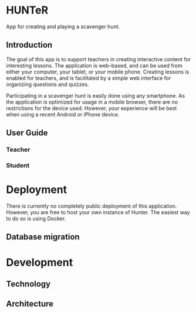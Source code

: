 # HUNTeR
App for creating and playing a scavenger hunt. 

## Introduction
The goal of this app is to support teachers in creating interactive content for interesting lessons. The application is web-based, and can be used from either your computer, your tablet, or your mobile phone. Creating lessons is enabled for teachers, and is facilitated by a simple web interface for organizing questions and quizzes.

Participating in a scavenger hunt is easily done using any smartphone. As the application is optimized for usage in a mobile browser, there are no restrictions for the device used. However, your experience will be best when using a recent Android or iPhone device. 

## User Guide

### Teacher

### Student

# Deployment
There is currently no completely public deployment of this application. However, you are free to host your own instance of Hunter. The easiest way to do so is using Docker. 

## Database migration

# Development

## Technology

## Architecture


